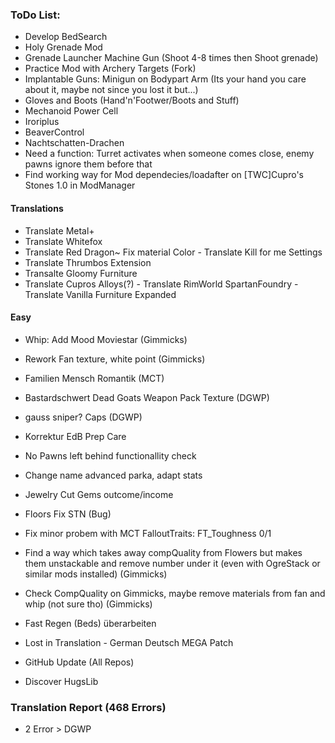 ### ToDo List:
- Develop BedSearch 	
- Holy Grenade Mod
- Grenade Launcher Machine Gun (Shoot 4-8 times then Shoot grenade)
- Practice Mod with Archery Targets (Fork)
- Implantable Guns: Minigun on Bodypart Arm (Its your hand you care about it, maybe not since you lost it but...)
- Gloves and Boots (Hand'n'Footwer/Boots and Stuff)
- Mechanoid Power Cell
- Iroriplus
- BeaverControl
- Nachtschatten-Drachen
- Need a function: Turret activates when someone comes close, enemy pawns ignore them before that
- Find working way for Mod dependecies/loadafter on [TWC]Cupro's Stones 1.0 in ModManager

#### Translations
- Translate Metal+
- Translate Whitefox
- Translate Red Dragon~ Fix material Color
<done>- Translate Kill for me Settings</done>
- Translate Thrumbos Extension
- Transalte Gloomy Furniture
- Translate Cupros Alloys(?)
<done>- Translate RimWorld SpartanFoundry</done>
<done>- Translate Vanilla Furniture Expanded</done>

#### Easy
- Whip: Add Mood Moviestar (Gimmicks)
- Rework Fan texture, white point (Gimmicks)
- Familien Mensch Romantik (MCT)
- Bastardschwert Dead Goats Weapon Pack Texture (DGWP)
- gauss sniper? Caps (DGWP)

- Korrektur EdB Prep Care
- No Pawns left behind functionallity check
- Change name advanced parka, adapt stats
- Jewelry Cut Gems outcome/income
- Floors Fix STN (Bug)
- Fix minor probem with MCT FalloutTraits: FT_Toughness 0/1

- Find a way which takes away compQuality from Flowers but makes them unstackable and remove number under it (even with OgreStack or similar mods installed) (Gimmicks)
- Check CompQuality on Gimmicks, maybe remove materials from fan and whip (not sure tho) (Gimmicks)
- Fast Regen (Beds) überarbeiten
- Lost in Translation - German Deutsch MEGA Patch

- GitHub Update (All Repos)
- Discover HugsLib

### Translation Report (468 Errors)
- 2 Error > DGWP
